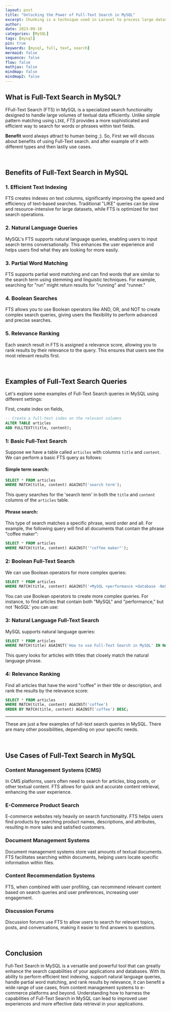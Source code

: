 ```yaml
---
layout: post
title: "Unlocking the Power of Full-Text Search in MySQL"
excerpt: Chunking is a technique used in Laravel to process large datasets efficiently by breaking them into smaller segments or "chunks." Instead of retrieving and processing all records at once, you can fetch a specific number of records at a time and process them iteratively.
author: 
date: 2023-09-10
categories: [MySQL]
tags: [mysql]
pin: true
keywords: [mysql, full, text, search]
mermaid: false
sequence: false
flow: false
mathjax: false
mindmap: false
mindmap2: false
---
```



## What is Full-Text Search in MySQL?

<span class="dropcap-element-slot">F</span>Full-Text Search (FTS) in MySQL is a specialized search functionality designed to handle large volumes of textual data efficiently. Unlike simple pattern matching using `LIKE`, *FTS* provides a more sophisticated and efficient way to search for words or phrases within text fields. 

**Benefit** word always attract to human being ;). So, First we will discuss about benefits of using Full-Text search. and after example of it with different types and then lastly use cases.

<br/>

## Benefits of Full-Text Search in MySQL

### 1. **Efficient Text Indexing**

FTS creates indexes on text columns, significantly improving the speed and efficiency of text-based searches. Traditional "LIKE" queries can be slow and resource-intensive for large datasets, while FTS is optimized for text search operations.

### 2. **Natural Language Queries**

MySQL's FTS supports natural language queries, enabling users to input search terms conversationally. This enhances the user experience and helps users find what they are looking for more easily.

### 3. **Partial Word Matching**

FTS supports partial word matching and can find words that are similar to the search term using stemming and linguistic techniques. For example, searching for "run" might return results for "running" and "runner."

### 4. **Boolean Searches**

FTS allows you to use Boolean operators like AND, OR, and NOT to create complex search queries, giving users the flexibility to perform advanced and precise searches.

### 5. **Relevance Ranking**

Each search result in FTS is assigned a relevance score, allowing you to rank results by their relevance to the query. This ensures that users see the most relevant results first.

<br/>

## Examples of Full-Text Search Queries

Let's explore some examples of Full-Text Search queries in MySQL using different settings:


First, create index on fields,

```sql
-- Create a full-text index on the relevant columns
ALTER TABLE articles
ADD FULLTEXT(title, content);
```

<!-- Stemming search, Fuzzy search, Proximity search-->

### 1: Basic Full-Text Search

Suppose we have a table called `articles` with columns `title` and `content`. We can perform a basic FTS query as follows:

#### Simple term search:

```sql
SELECT * FROM articles
WHERE MATCH(title, content) AGAINST('search term');
```

This query searches for the 'search term' in both the `title` and `content` columns of the `articles` table.

#### Phrase search:


This type of search matches a specific phrase, word order and all. For example, the following query will find all documents that contain the phrase "coffee maker":

```sql
SELECT * FROM articles 
WHERE MATCH(title, content) AGAINST('"coffee maker"');

```

### 2: Boolean Full-Text Search

We can use Boolean operators for more complex queries:

```sql
SELECT * FROM articles
WHERE MATCH(title, content) AGAINST('+MySQL +performance +database -NoSQL' IN BOOLEAN MODE);
```

You can use Boolean operators to create more complex queries. For instance, to find articles that contain both "MySQL" and "performance," but not 'NoSQL' you can use:


### 3: Natural Language Full-Text Search

MySQL supports natural language queries:

```sql
SELECT * FROM articles
WHERE MATCH(title) AGAINST('How to use Full-Text Search in MySQL' IN NATURAL LANGUAGE MODE);
```

This query looks for articles with titles that closely match the natural language phrase.


### 4: Relevance Ranking

Find all articles that have the word "coffee" in their title or description, and rank the results by the relevance score:

```sql
SELECT * FROM articles
WHERE MATCH(title, content) AGAINST('coffee')
ORDER BY MATCH(title, content) AGAINST('coffee') DESC;
```

---
These are just a few examples of full-text search queries in MySQL. There are many other possibilities, depending on your specific needs.

<br/>

## Use Cases of Full-Text Search in MySQL

### Content Management Systems (CMS)

In CMS platforms, users often need to search for articles, blog posts, or other textual content. FTS allows for quick and accurate content retrieval, enhancing the user experience.

### E-Commerce Product Search

E-commerce websites rely heavily on search functionality. FTS helps users find products by searching product names, descriptions, and attributes, resulting in more sales and satisfied customers.

### Document Management Systems

Document management systems store vast amounts of textual documents. FTS facilitates searching within documents, helping users locate specific information within files.

### Content Recommendation Systems

FTS, when combined with user profiling, can recommend relevant content based on search queries and user preferences, increasing user engagement.

### Discussion Forums

Discussion forums use FTS to allow users to search for relevant topics, posts, and conversations, making it easier to find answers to questions.

<br/>

## Conclusion

Full-Text Search in MySQL is a versatile and powerful tool that can greatly enhance the search capabilities of your applications and databases. With its ability to perform efficient text indexing, support natural language queries, handle partial word matching, and rank results by relevance, it can benefit a wide range of use cases, from content management systems to e-commerce platforms and beyond. Understanding how to harness the capabilities of Full-Text Search in MySQL can lead to improved user experiences and more effective data retrieval in your applications.